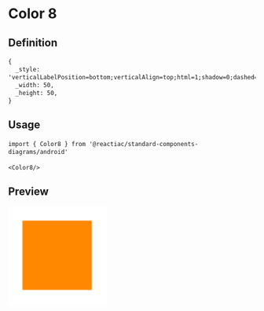 # Color 8

## Definition

```
{
  _style: 'verticalLabelPosition=bottom;verticalAlign=top;html=1;shadow=0;dashed=0;strokeWidth=1;strokeColor=none;shape=rect;fillColor=#ff8800;',
  _width: 50,
  _height: 50,
}
```

## Usage

```
import { Color8 } from '@reactiac/standard-components-diagrams/android'

<Color8/>
```

## Preview

<img src="./color-8.png" width="200"/>
